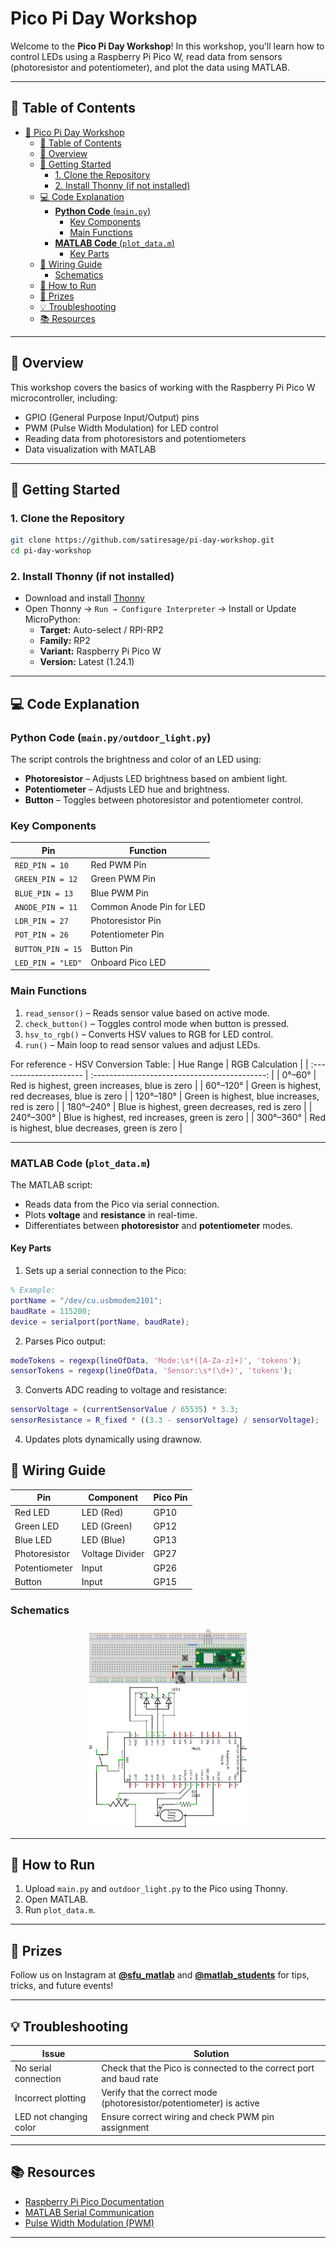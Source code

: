 # Pico Pi Day Workshop

Welcome to the **Pico Pi Day Workshop**! In this workshop, you'll learn how to control LEDs using a Raspberry Pi Pico W, read data from sensors (photoresistor and potentiometer), and plot the data using MATLAB.

---
## 📑 Table of Contents
- [🌟 Pico Pi Day Workshop](#-pico-pi-day-workshop)
  - [📑 Table of Contents](#-table-of-contents)
  - [📝 Overview](#-overview)
  - [🚀 Getting Started](#-getting-started)
    - [1. Clone the Repository](#1-clone-the-repository)
    - [2. Install Thonny (if not installed)](#2-install-thonny-if-not-installed)
  - [💻 Code Explanation](#-code-explanation)
    - [**Python Code** (`main.py`)](#python-code-pico_controlpy)
      - [Key Components](#key-components)
      - [Main Functions](#main-functions)
    - [**MATLAB Code** (`plot_data.m`)](#matlab-code-plot_datam)
      - [Key Parts](#key-parts)
  - [🔧 Wiring Guide](#-wiring-guide)
    - [Schematics](#schematics)
  - [🎯 How to Run](#-how-to-run)
  - [🎁 Prizes](#-prizes)
  - [💡 Troubleshooting](#-troubleshooting)
  - [📚 Resources](#-resources)

---

## 📝 Overview
This workshop covers the basics of working with the Raspberry Pi Pico W microcontroller, including:
- GPIO (General Purpose Input/Output) pins
- PWM (Pulse Width Modulation) for LED control
- Reading data from photoresistors and potentiometers
- Data visualization with MATLAB

---

## 🚀 Getting Started
### 1. Clone the Repository
```bash
git clone https://github.com/satiresage/pi-day-workshop.git
cd pi-day-workshop
```
### 2. Install Thonny (if not installed)
- Download and install [Thonny](https://thonny.org/)
- Open Thonny → `Run → Configure Interpreter` → Install or Update MicroPython:
  - **Target:** Auto-select / RPI-RP2  
  - **Family:** RP2  
  - **Variant:** Raspberry Pi Pico W  
  - **Version:** Latest (1.24.1)  

---

## 💻 Code Explanation
### **Python Code** (`main.py/outdoor_light.py`)
The script controls the brightness and color of an LED using:
- **Photoresistor** – Adjusts LED brightness based on ambient light.
- **Potentiometer** – Adjusts LED hue and brightness.
- **Button** – Toggles between photoresistor and potentiometer control.

### **Key Components**
| Pin | Function |
|------|----------|
| `RED_PIN = 10` | Red PWM Pin |
| `GREEN_PIN = 12` | Green PWM Pin |
| `BLUE_PIN = 13` | Blue PWM Pin |
| `ANODE_PIN = 11` | Common Anode Pin for LED |
| `LDR_PIN = 27` | Photoresistor Pin |
| `POT_PIN = 26` | Potentiometer Pin |
| `BUTTON_PIN = 15` | Button Pin |
| `LED_PIN = "LED"` | Onboard Pico LED |

### **Main Functions**
1. `read_sensor()` – Reads sensor value based on active mode.
2. `check_button()` – Toggles control mode when button is pressed.
3. `hsv_to_rgb()` – Converts HSV values to RGB for LED control.
4. `run()` – Main loop to read sensor values and adjust LEDs.

For reference - HSV Conversion Table:
| Hue Range              | RGB Calculation                               |
| :--------------------- | :-------------------------------------------: |
| 0°–60°                 | Red is highest, green increases, blue is zero |
| 60°–120°               | Green is highest, red decreases, blue is zero |
| 120°–180°              | Green is highest, blue increases, red is zero |
| 180°–240°              | Blue is highest, green decreases, red is zero |
| 240°–300°              | Blue is highest, red increases, green is zero |
| 300°–360°              | Red is highest, blue decreases, green is zero |

---

### **MATLAB Code** (`plot_data.m`)
The MATLAB script:
- Reads data from the Pico via serial connection.
- Plots **voltage** and **resistance** in real-time.
- Differentiates between **photoresistor** and **potentiometer** modes.

#### **Key Parts**
1. Sets up a serial connection to the Pico:
```matlab
% Example:
portName = "/dev/cu.usbmodem2101";
baudRate = 115200;
device = serialport(portName, baudRate);
```
2. Parses Pico output:
```matlab
modeTokens = regexp(lineOfData, 'Mode:\s*([A-Za-z]+)', 'tokens');
sensorTokens = regexp(lineOfData, 'Sensor:\s*(\d+)', 'tokens');
```
3. Converts ADC reading to voltage and resistance:
```matlab
sensorVoltage = (currentSensorValue / 65535) * 3.3;
sensorResistance = R_fixed * ((3.3 - sensorVoltage) / sensorVoltage);
```
4. Updates plots dynamically using drawnow.

## 🔧 Wiring Guide
| Pin | Component | Pico Pin |
|------|-----------|----------|
| Red LED | LED (Red) | GP10 |
| Green LED | LED (Green) | GP12 |
| Blue LED | LED (Blue) | GP13 |
| Photoresistor | Voltage Divider | GP27 |
| Potentiometer | Input | GP26 |
| Button | Input | GP15 |

### **Schematics**
<div align="center">
  <img src="pi_day_breadboard_schem.png" alt="Schematic 1" width="50%" />
  <img src="pi_day_circuit_schem.png" alt="Schematic 2" width="50%"/>
</div>

---

## 🎯 How to Run
1. Upload `main.py` and `outdoor_light.py` to the Pico using Thonny.
2. Open MATLAB.
3. Run `plot_data.m`.

---

## 🎁 Prizes
Follow us on Instagram at **[@sfu_matlab](https://instagram.com/sfu_matlab)** and **[@matlab_students](https://instagram.com/matlab_students)** for tips, tricks, and future events!

---

## 💡 Troubleshooting
| Issue | Solution |
|-------|----------|
| No serial connection | Check that the Pico is connected to the correct port and baud rate |
| Incorrect plotting | Verify that the correct mode (photoresistor/potentiometer) is active |
| LED not changing color | Ensure correct wiring and check PWM pin assignment |

---

## 📚 Resources
- [Raspberry Pi Pico Documentation](https://datasheets.raspberrypi.com/pico/pico-datasheet.pdf)
- [MATLAB Serial Communication](https://www.mathworks.com/help/matlab/serial-communication.html)
- [Pulse Width Modulation (PWM)](https://www.youtube.com/watch?v=aeE0u1J-1pg)

---
